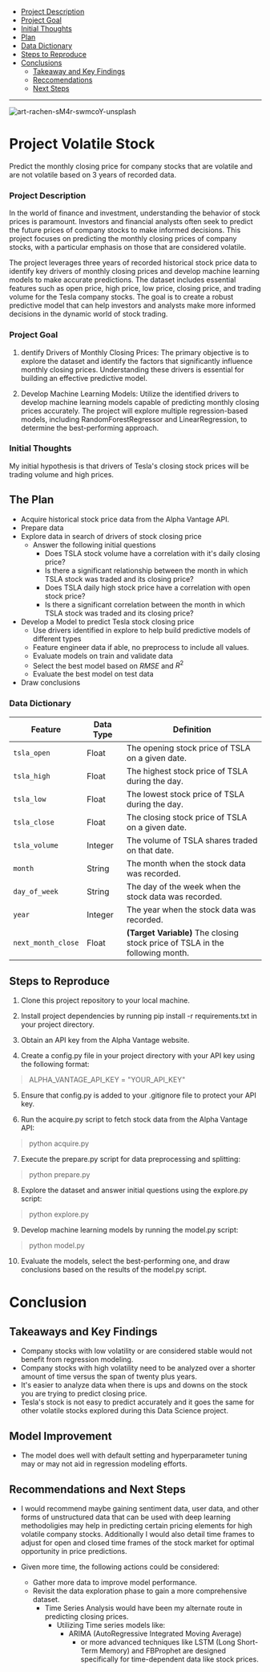 <!--Created Anchor links to navigate read me better-->

- [Project Description](#project-description)
- [Project Goal](#project-goal)
- [Initial Thoughts](#initial-thoughts)
- [Plan](#the-plan)
- [Data Dictionary](#data-dictionary)
- [Steps to Reproduce](#steps-to-reproduce) 
- [Conclusions](#conclusions)
	- [Takeaway and Key Findings](#takeaways-and-key-findings)
	- [Reccomendations](#recommendations)
	- [Next Steps](#next-steps)

----------------------------------

![art-rachen-sM4r-swmcoY-unsplash](https://github.com/Marc-Aradillas/volatile_company_stock_project/assets/106922826/c9cebfec-8a74-48a5-9509-5a552b83983b)


# Project Volatile Stock

Predict the monthly closing price for company stocks that are volatile and are not volatile based on 3 years of recorded data.

### Project Description

In the world of finance and investment, understanding the behavior of stock prices is paramount. Investors and financial analysts often seek to predict the future prices of company stocks to make informed decisions. This project focuses on predicting the monthly closing prices of company stocks, with a particular emphasis on those that are considered volatile.

The project leverages three years of recorded historical stock price data to identify key drivers of monthly closing prices and develop machine learning models to make accurate predictions. The dataset includes essential features such as open price, high price, low price, closing price, and trading volume for the Tesla company stocks. The goal is to create a robust predictive model that can help investors and analysts make more informed decisions in the dynamic world of stock trading.

### Project Goal

1. dentify Drivers of Monthly Closing Prices: The primary objective is to explore the dataset and identify the factors that significantly influence monthly closing prices. Understanding these drivers is essential for building an effective predictive model.

2. Develop Machine Learning Models: Utilize the identified drivers to develop machine learning models capable of predicting monthly closing prices accurately. The project will explore multiple regression-based models, including RandomForestRegressor and LinearRegression, to determine the best-performing approach.

### Initial Thoughts

My initial hypothesis is that drivers of Tesla's closing stock prices will be trading volume and high prices.

## The Plan

* Acquire historical stock price data from the Alpha Vantage API.
* Prepare data
* Explore data in search of drivers of stock closing price
  * Answer the following initial questions
	* Does TSLA stock volume have a correlation with it's daily closing price? 
  	* Is there a significant relationship between the month in which TSLA stock was traded and its closing price?
 	 * Does TSLA daily high stock price have a correlation with open stock price?  
 	 * Is there a significant correlation between the month in which TSLA stock was traded and its closing price?
* Develop a Model to predict Tesla stock closing price
  * Use drivers identified in explore to help build predictive models of different types
  * Feature engineer data if able, no preprocess to include all values.
  * Evaluate models on train and validate data
  * Select the best model based on $RMSE$ and $R^2$
  * Evaluate the best model on test data
* Draw conclusions

### Data Dictionary

| **Feature**        | **Data Type** | **Definition**                                       |
|--------------------|---------------|-----------------------------------------------------|
| `tsla_open`        | Float         | The opening stock price of TSLA on a given date.    |
| `tsla_high`        | Float         | The highest stock price of TSLA during the day.    |
| `tsla_low`         | Float         | The lowest stock price of TSLA during the day.     |
| `tsla_close`       | Float         | The closing stock price of TSLA on a given date.    |
| `tsla_volume`      | Integer       | The volume of TSLA shares traded on that date.     |
| `month`            | String        | The month when the stock data was recorded.         |
| `day_of_week`      | String        | The day of the week when the stock data was recorded.|
| `year`             | Integer       | The year when the stock data was recorded.         |
| `next_month_close` | Float         | **(Target Variable)** The closing stock price of TSLA in the following month.|


## Steps to Reproduce

1. Clone this project repository to your local machine.

2. Install project dependencies by running pip install -r requirements.txt in your project directory.

3. Obtain an API key from the Alpha Vantage website.

4. Create a config.py file in your project directory with your API key using the following format:

> ALPHA_VANTAGE_API_KEY = "YOUR_API_KEY"
 
5. Ensure that config.py is added to your .gitignore file to protect your API key.

6. Run the acquire.py script to fetch stock data from the Alpha Vantage API:

> python acquire.py

7. Execute the prepare.py script for data preprocessing and splitting:

> python prepare.py

8. Explore the dataset and answer initial questions using the explore.py script:

> python explore.py

9. Develop machine learning models by running the model.py script:

> python model.py

10. Evaluate the models, select the best-performing one, and draw conclusions based on the results of the model.py script.


# Conclusion

## Takeaways and Key Findings

- Company stocks with low volatility or are considered stable would not benefit from regression modeling.
- Company stocks with high volatility need to be analyzed over a shorter amount of time versus the span of twenty plus years.
- It's easier to analyze data when there is ups and downs on the stock you are trying to predict closing price.
- Tesla's stock is not easy to predict accurately and it goes the same for other volatile stocks explored during this Data Science project.


## Model Improvement
- The model does well with default setting and hyperparameter tuning may or may not aid in regression modeling efforts.

## Recommendations and Next Steps

- I would recommend maybe gaining sentiment data, user data, and other forms of unstructured data that can be used with deep learning methodoligies may help in predicting certain pricing elements for high volatile company stocks. Additionally I would also detail time frames to adjust for open and closed time frames of the stock market for optimal opportunity in price predictions.

- Given more time, the following actions could be considered:
  - Gather more data to improve model performance.
  - Revisit the data exploration phase to gain a more comprehensive dataset.
    - Time Series Analysis would have been my alternate route in predicting closing prices.
      - Utilizing Time series models like:
        - ARIMA (AutoRegressive Integrated Moving Average)
          - or more advanced techniques like LSTM (Long Short-Term Memory) and FBProphet are designed specifically for time-dependent data like stock prices.
